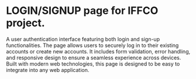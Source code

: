 # LOGIN/SIGNUP page for IFFCO project.

A user authentication interface featuring both login and sign-up functionalities. The page allows users to securely log in to their existing accounts or create new accounts. It includes form validation, error handling, and responsive design to ensure a seamless experience across devices. Built with modern web technologies, this page is designed to be easy to integrate into any web application.
